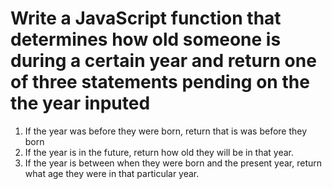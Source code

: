 # Write a JavaScript function that determines how old someone is during a certain year and return one of three statements pending on the the year inputed
1. If the year was before they were born, return that is was before they born
2. If the year is in the future, return how old they will be in that year.
3. If the year is between when they were born and the present year, return what age they were in that particular year.
